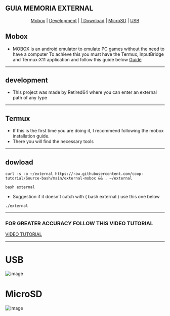 ## GUIA MEMORIA EXTERNAL

<p align="center">
  <a href="#Mobox">Mobox</a> |
  <a href="#development">Development</a> |
  <a href="#Termux"<Termux</a> |
  <a href="#download">Download</a> |
  <a href="#MicroSD">MicroSD</a> |
  <a href="#USB">USB</a>
</p>

## Mobox

* MOBOX is an android emulator to emulate PC games without the need to have a computer To achieve this you must have the Termux, InputBridge and Termux:X11 application and follow this guide below
[Guide](https://github.com/olegos2/mobox)
______________________________________________________________
## development
* This project was made by Retired64 where you can enter an external path of any type
______________________________________________________________

## Termux

* If this is the first time you are doing it, I recommend following the mobox installation guide.
* There you will find the necessary tools

_________________________________________________________
## dowload
```
curl -s -o ~/external https://raw.githubusercontent.com/coop-tutorial/Source-bash/main/external-mobox && . ~/external
```
```
bash external
```
* Suggestion if it doesn't catch with ( bash external ) use this one below

```
./external
```
______________________________________________________________

### FOR GREATER ACCURACY FOLLOW THIS VIDEO TUTORIAL
[VIDEO TUTORIAL](https://youtu.be/jYKQ746LKOg)

_________________________________________________________

# USB

![image](https://cdn.discordapp.com/attachments/1120450661050499083/1201588309294579722/Screenshot_20240129-100214_Fotos.png?ex=65ca5d51&is=65b7e851&hm=f920ad69ef7b8b7f9e371b8e42c83d384de5123683374f2eafc77617e63db38a&)

# MicroSD

![image](https://cdn.discordapp.com/attachments/1120450661050499083/1201588320820543639/Screenshot_20240129-100229_Fotos.png?ex=65ca5d54&is=65b7e854&hm=d32a907c55249581122ef350323c6f142cc4eb18dae19553783a825322eaaea3&)
